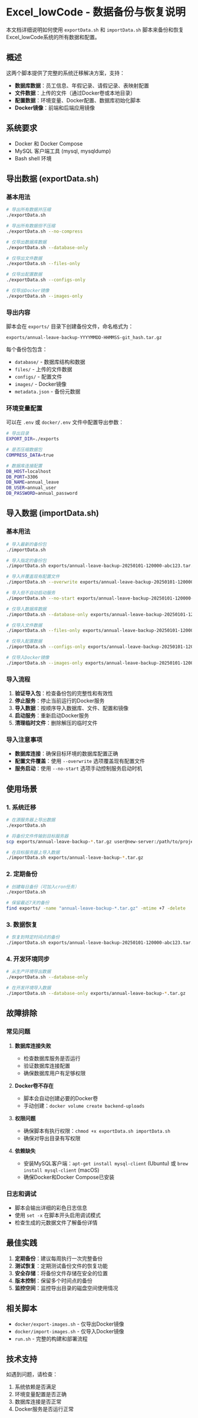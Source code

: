 # Excel_lowCode - 数据备份与恢复说明

本文档详细说明如何使用 `exportData.sh` 和 `importData.sh` 脚本来备份和恢复Excel_lowCode系统的所有数据和配置。

## 概述

这两个脚本提供了完整的系统迁移解决方案，支持：

- **数据库数据**：员工信息、年假记录、请假记录、表映射配置
- **文件数据**：上传的文件（通过Docker卷或本地目录）
- **配置数据**：环境变量、Docker配置、数据库初始化脚本
- **Docker镜像**：前端和后端应用镜像

## 系统要求

- Docker 和 Docker Compose
- MySQL 客户端工具 (mysql, mysqldump)
- Bash shell 环境

## 导出数据 (exportData.sh)

### 基本用法

```bash
# 导出所有数据并压缩
./exportData.sh

# 导出所有数据但不压缩
./exportData.sh --no-compress

# 仅导出数据库数据
./exportData.sh --database-only

# 仅导出文件数据
./exportData.sh --files-only

# 仅导出配置数据
./exportData.sh --configs-only

# 仅导出Docker镜像
./exportData.sh --images-only
```

### 导出内容

脚本会在 `exports/` 目录下创建备份文件，命名格式为：
```
exports/annual-leave-backup-YYYYMMDD-HHMMSS-git_hash.tar.gz
```

每个备份包包含：
- `database/` - 数据库结构和数据
- `files/` - 上传的文件数据
- `configs/` - 配置文件
- `images/` - Docker镜像
- `metadata.json` - 备份元数据

### 环境变量配置

可以在 `.env` 或 `docker/.env` 文件中配置导出参数：

```bash
# 导出目录
EXPORT_DIR=./exports

# 是否压缩数据包
COMPRESS_DATA=true

# 数据库连接配置
DB_HOST=localhost
DB_PORT=3306
DB_NAME=annual_leave
DB_USER=annual_user
DB_PASSWORD=annual_password
```

## 导入数据 (importData.sh)

### 基本用法

```bash
# 导入最新的备份包
./importData.sh

# 导入指定的备份包
./importData.sh exports/annual-leave-backup-20250101-120000-abc123.tar.gz

# 导入并覆盖现有配置文件
./importData.sh --overwrite exports/annual-leave-backup-20250101-120000-abc123.tar.gz

# 导入但不自动启动服务
./importData.sh --no-start exports/annual-leave-backup-20250101-120000-abc123.tar.gz

# 仅导入数据库数据
./importData.sh --database-only exports/annual-leave-backup-20250101-120000-abc123.tar.gz

# 仅导入文件数据
./importData.sh --files-only exports/annual-leave-backup-20250101-120000-abc123.tar.gz

# 仅导入配置数据
./importData.sh --configs-only exports/annual-leave-backup-20250101-120000-abc123.tar.gz

# 仅导入Docker镜像
./importData.sh --images-only exports/annual-leave-backup-20250101-120000-abc123.tar.gz
```

### 导入流程

1. **验证导入包**：检查备份包的完整性和有效性
2. **停止服务**：停止当前运行的Docker服务
3. **导入数据**：按顺序导入数据库、文件、配置和镜像
4. **启动服务**：重新启动Docker服务
5. **清理临时文件**：删除解压的临时文件

### 导入注意事项

- **数据库连接**：确保目标环境的数据库配置正确
- **配置文件覆盖**：使用 `--overwrite` 选项覆盖现有配置文件
- **服务启动**：使用 `--no-start` 选项手动控制服务启动时机

## 使用场景

### 1. 系统迁移

```bash
# 在源服务器上导出数据
./exportData.sh

# 将备份文件传输到目标服务器
scp exports/annual-leave-backup-*.tar.gz user@new-server:/path/to/project/

# 在目标服务器上导入数据
./importData.sh exports/annual-leave-backup-*.tar.gz
```

### 2. 定期备份

```bash
# 创建每日备份（可加入cron任务）
./exportData.sh

# 保留最近7天的备份
find exports/ -name "annual-leave-backup-*.tar.gz" -mtime +7 -delete
```

### 3. 数据恢复

```bash
# 恢复到特定时间点的备份
./importData.sh exports/annual-leave-backup-20250101-120000-abc123.tar.gz
```

### 4. 开发环境同步

```bash
# 从生产环境导出数据
./exportData.sh --database-only

# 在开发环境导入数据
./importData.sh --database-only exports/annual-leave-backup-*.tar.gz
```

## 故障排除

### 常见问题

1. **数据库连接失败**
   - 检查数据库服务是否运行
   - 验证数据库连接配置
   - 确保数据库用户有足够权限

2. **Docker卷不存在**
   - 脚本会自动创建必要的Docker卷
   - 手动创建：`docker volume create backend-uploads`

3. **权限问题**
   - 确保脚本有执行权限：`chmod +x exportData.sh importData.sh`
   - 确保对导出目录有写权限

4. **依赖缺失**
   - 安装MySQL客户端：`apt-get install mysql-client` (Ubuntu) 或 `brew install mysql-client` (macOS)
   - 确保Docker和Docker Compose已安装

### 日志和调试

- 脚本会输出详细的彩色日志信息
- 使用 `set -x` 在脚本开头启用调试模式
- 检查生成的元数据文件了解备份详情

## 最佳实践

1. **定期备份**：建议每周执行一次完整备份
2. **测试恢复**：定期测试备份文件的恢复功能
3. **安全存储**：将备份文件存储在安全的位置
4. **版本控制**：保留多个时间点的备份
5. **监控空间**：监控导出目录的磁盘空间使用情况

## 相关脚本

- `docker/export-images.sh` - 仅导出Docker镜像
- `docker/import-images.sh` - 仅导入Docker镜像
- `run.sh` - 完整的构建和部署流程

## 技术支持

如遇到问题，请检查：
1. 系统依赖是否满足
2. 环境变量配置是否正确
3. 数据库连接是否正常
4. Docker服务是否运行正常

